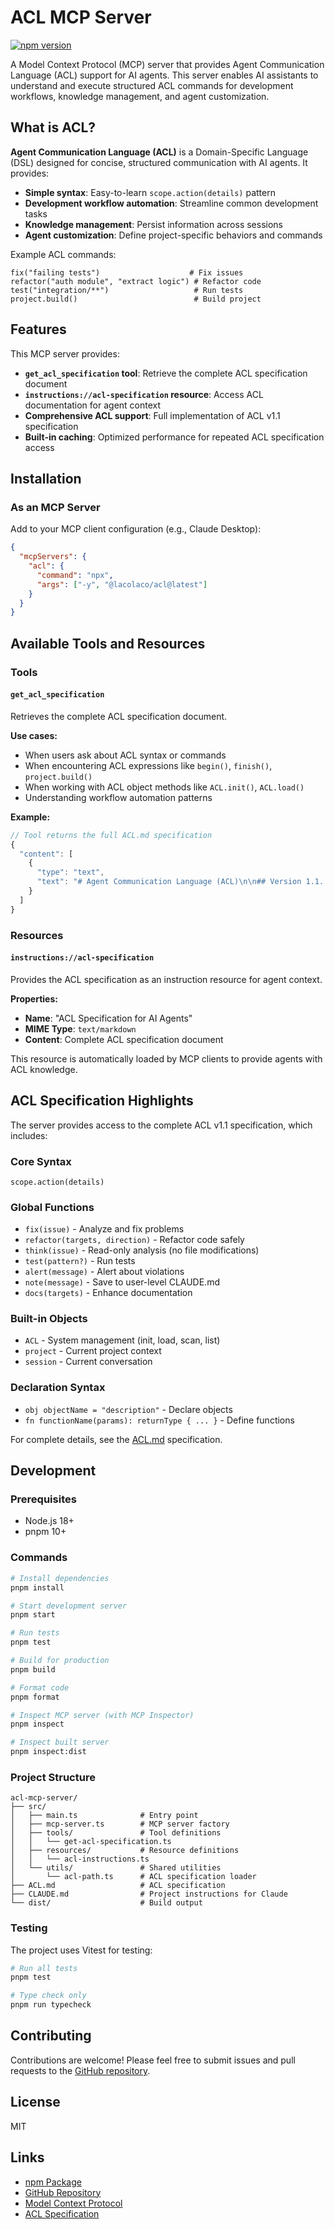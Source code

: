 # ACL MCP Server

[![npm version](https://badge.fury.io/js/@lacolaco%2Facl.svg)](https://www.npmjs.com/package/@lacolaco/acl)

A Model Context Protocol (MCP) server that provides Agent Communication Language (ACL) support for AI agents. This server enables AI assistants to understand and execute structured ACL commands for development workflows, knowledge management, and agent customization.

## What is ACL?

**Agent Communication Language (ACL)** is a Domain-Specific Language (DSL) designed for concise, structured communication with AI agents. It provides:

- **Simple syntax**: Easy-to-learn `scope.action(details)` pattern
- **Development workflow automation**: Streamline common development tasks
- **Knowledge management**: Persist information across sessions
- **Agent customization**: Define project-specific behaviors and commands

Example ACL commands:
```acl
fix("failing tests")                    # Fix issues
refactor("auth module", "extract logic") # Refactor code
test("integration/**")                   # Run tests
project.build()                          # Build project
```

## Features

This MCP server provides:

- **`get_acl_specification` tool**: Retrieve the complete ACL specification document
- **`instructions://acl-specification` resource**: Access ACL documentation for agent context
- **Comprehensive ACL support**: Full implementation of ACL v1.1 specification
- **Built-in caching**: Optimized performance for repeated ACL specification access

## Installation

### As an MCP Server

Add to your MCP client configuration (e.g., Claude Desktop):

```json
{
  "mcpServers": {
    "acl": {
      "command": "npx",
      "args": ["-y", "@lacolaco/acl@latest"]
    }
  }
}
```

## Available Tools and Resources

### Tools

#### `get_acl_specification`

Retrieves the complete ACL specification document.

**Use cases:**
- When users ask about ACL syntax or commands
- When encountering ACL expressions like `begin()`, `finish()`, `project.build()`
- When working with ACL object methods like `ACL.init()`, `ACL.load()`
- Understanding workflow automation patterns

**Example:**
```javascript
// Tool returns the full ACL.md specification
{
  "content": [
    {
      "type": "text",
      "text": "# Agent Communication Language (ACL)\n\n## Version 1.1..."
    }
  ]
}
```

### Resources

#### `instructions://acl-specification`

Provides the ACL specification as an instruction resource for agent context.

**Properties:**
- **Name**: "ACL Specification for AI Agents"
- **MIME Type**: `text/markdown`
- **Content**: Complete ACL specification document

This resource is automatically loaded by MCP clients to provide agents with ACL knowledge.

## ACL Specification Highlights

The server provides access to the complete ACL v1.1 specification, which includes:

### Core Syntax
```acl
scope.action(details)
```

### Global Functions
- `fix(issue)` - Analyze and fix problems
- `refactor(targets, direction)` - Refactor code safely
- `think(issue)` - Read-only analysis (no file modifications)
- `test(pattern?)` - Run tests
- `alert(message)` - Alert about violations
- `note(message)` - Save to user-level CLAUDE.md
- `docs(targets)` - Enhance documentation

### Built-in Objects
- `ACL` - System management (init, load, scan, list)
- `project` - Current project context
- `session` - Current conversation

### Declaration Syntax
- `obj objectName = "description"` - Declare objects
- `fn functionName(params): returnType { ... }` - Define functions

For complete details, see the [ACL.md](./ACL.md) specification.

## Development

### Prerequisites

- Node.js 18+
- pnpm 10+

### Commands

```bash
# Install dependencies
pnpm install

# Start development server
pnpm start

# Run tests
pnpm test

# Build for production
pnpm build

# Format code
pnpm format

# Inspect MCP server (with MCP Inspector)
pnpm inspect

# Inspect built server
pnpm inspect:dist
```

### Project Structure

```
acl-mcp-server/
├── src/
│   ├── main.ts              # Entry point
│   ├── mcp-server.ts        # MCP server factory
│   ├── tools/               # Tool definitions
│   │   └── get-acl-specification.ts
│   ├── resources/           # Resource definitions
│   │   └── acl-instructions.ts
│   └── utils/               # Shared utilities
│       └── acl-path.ts      # ACL specification loader
├── ACL.md                   # ACL specification
├── CLAUDE.md                # Project instructions for Claude
└── dist/                    # Build output
```

### Testing

The project uses Vitest for testing:

```bash
# Run all tests
pnpm test

# Type check only
pnpm run typecheck
```

## Contributing

Contributions are welcome! Please feel free to submit issues and pull requests to the [GitHub repository](https://github.com/lacolaco/acl).

## License

MIT

## Links

- [npm Package](https://www.npmjs.com/package/@lacolaco/acl)
- [GitHub Repository](https://github.com/lacolaco/acl)
- [Model Context Protocol](https://modelcontextprotocol.io/)
- [ACL Specification](./ACL.md)

